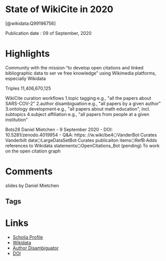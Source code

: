 
State of WikiCite in 2020
=========================
  
  [@wikidata:Q99196756]  
  
Publication date : 09 of September, 2020  

# Highlights
Community with the mission∙“to develop open citations and linked bibliographic data to ser ve free knowledge” using Wikimedia platforms, especially Wikidata

Triples 11,406,670,125

WikiCite curation workflows
1.topic tagging∙e.g., "all the papers about SARS-COV-2"
2.author disambiguation∙e.g., "all papers by a given author"
3.ontology development∙e.g., "all papers about math education", incl. subtopics
4.subject affiliation∙e.g., "all papers from people at a given institution"

Bots28
Daniel Mietchen - 9 September 2020 - 
DOI: 10.5281/zenodo.4019954 - Q&A: https: //w.wiki/be4⬡VanderBot∙Curates Vanderbilt data⬡LargeDataSetBot∙Curates publicaiton items⬡RefB∙Adds references to Wikidata statements⬡OpenCitations_Bot (pending)∙To work on the open citation graph

# Comments
slides by Daniel Mietchen


## Tags

# Links
  
 * [Scholia Profile](https://scholia.toolforge.org/work/Q99196756)  
 * [Wikidata](https://www.wikidata.org/wiki/Q99196756)  
 * [Author Disambiguator](https://author-disambiguator.toolforge.org/work_item_oauth.php?id=Q99196756&batch_id=&match=1&author_list_id=&doit=Get+author+links+for+work)  
 * [DOI](https://doi.org/10.5281/ZENODO.4019954)  
